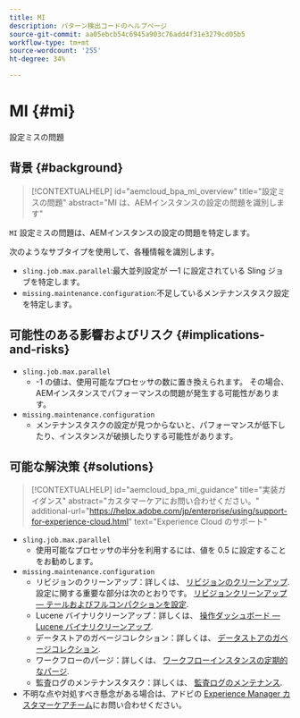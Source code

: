```yaml
---
title: MI
description: パターン検出コードのヘルプページ
source-git-commit: aa05ebcb54c6945a903c76add4f31e3279cd05b5
workflow-type: tm+mt
source-wordcount: '255'
ht-degree: 34%

---
```


# MI {#mi}

設定ミスの問題

## 背景 {#background}

>[!CONTEXTUALHELP]
>id="aemcloud_bpa_mi_overview"
>title="設定ミスの問題"
>abstract="MI は、AEMインスタンスの設定の問題を識別します"

`MI`  設定ミスの問題は、AEMインスタンスの設定の問題を特定します。

次のようなサブタイプを使用して、各種情報を識別します。

* `sling.job.max.parallel`:最大並列設定が —1 に設定されている Sling ジョブを特定します。
* `missing.maintenance.configuration`:不足しているメンテナンスタスク設定を特定します。

## 可能性のある影響およびリスク {#implications-and-risks}

* `sling.job.max.parallel`
   * -1 の値は、使用可能なプロセッサの数に置き換えられます。 その場合、AEMインスタンスでパフォーマンスの問題が発生する可能性があります。
* `missing.maintenance.configuration`
   * メンテナンスタスクの設定が見つからないと、パフォーマンスが低下したり、インスタンスが破損したりする可能性があります。

## 可能な解決策 {#solutions}

>[!CONTEXTUALHELP]
>id="aemcloud_bpa_mi_guidance"
>title="実装ガイダンス"
>abstract="カスタマーケアにお問い合わせください。"
>additional-url="https://helpx.adobe.com/jp/enterprise/using/support-for-experience-cloud.html" text="Experience Cloud のサポート"

* `sling.job.max.parallel`
   * 使用可能なプロセッサの半分を利用するには、値を 0.5 に設定することをお勧めします。
* `missing.maintenance.configuration`
   * リビジョンのクリーンアップ：詳しくは、 [リビジョンのクリーンアップ](https://experienceleague.adobe.com/docs/experience-manager-65/deploying/deploying/revision-cleanup.html?lang=ja). 設定に関する重要な部分は次のとおりです。 [リビジョンクリーンアップ — テールおよびフルコンパクションを設定](https://experienceleague.adobe.com/docs/experience-manager-65/deploying/deploying/revision-cleanup.html#how-to-configure-full-and-tail-compaction).
   * Lucene バイナリクリーンアップ：詳しくは、 [操作ダッシュボード — Lucene バイナリクリーンアップ](https://experienceleague.adobe.com/docs/experience-manager-65/administering/operations/operations-dashboard.html#lucene-binaries-cleanup).
   * データストアのガベージコレクション：詳しくは、 [データストアのガベージコレクション](https://experienceleague.adobe.com/docs/experience-manager-65/administering/operations/data-store-garbage-collection.html?lang=ja).
   * ワークフローのパージ：詳しくは、 [ワークフローインスタンスの定期的なパージ](https://experienceleague.adobe.com/docs/experience-manager-65/administering/operations/workflows-administering.html?lang=ja#regular-purging-of-workflow-instances).
   * 監査ログのメンテナンスタスク：詳しくは、 [監査ログのメンテナンス](https://experienceleague.adobe.com/docs/experience-manager-65/administering/operations/operations-audit-log.html?lang=ja).
* 不明な点や対処すべき懸念がある場合は、アドビの [Experience Manager カスタマーケアチーム](https://helpx.adobe.com/jp/enterprise/using/support-for-experience-cloud.html)にお問い合わせください。